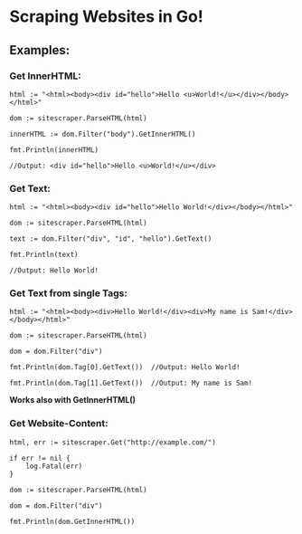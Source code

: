 # Scraping Websites in Go!


## Examples:

### Get InnerHTML:

```
html := "<html><body><div id="hello">Hello <u>World!</u></div></body></html>"

dom := sitescraper.ParseHTML(html)

innerHTML := dom.Filter("body").GetInnerHTML()

fmt.Println(innerHTML)

//Output: <div id="hello">Hello <u>World!</u></div>

```

### Get Text:
```
html := "<html><body><div id="hello">Hello World!</div></body></html>"

dom := sitescraper.ParseHTML(html)

text := dom.Filter("div", "id", "hello").GetText()

fmt.Println(text)

//Output: Hello World!

```

### Get Text from single Tags:

```
html := "<html><body><div>Hello World!</div><div>My name is Sam!</div></body></html>"

dom := sitescraper.ParseHTML(html)

dom = dom.Filter("div")

fmt.Println(dom.Tag[0].GetText())  //Output: Hello World!

fmt.Println(dom.Tag[1].GetText())  //Output: My name is Sam!

```

**Works also with GetInnerHTML()**



### Get Website-Content:

```
html, err := sitescraper.Get("http://example.com/")

if err != nil {
    log.Fatal(err)
}

dom := sitescraper.ParseHTML(html)

dom = dom.Filter("div")

fmt.Println(dom.GetInnerHTML())

```

